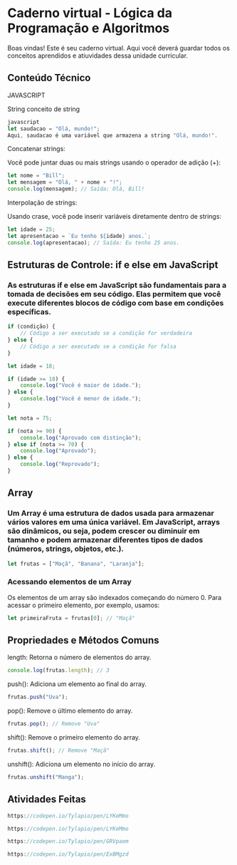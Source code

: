 # Caderno virtual - Lógica da Programação e Algoritmos
Boas vindas! Este é seu caderno virtual. Aqui você deverá guardar todos os conceitos aprendidos e atiuvidades dessa unidade curricular. 


## Conteúdo Técnico

JAVASCRIPT

String
conceito de string

```js
javascript
let saudacao = "Olá, mundo!";
Aqui, saudacao é uma variável que armazena a string "Olá, mundo!".
````
Concatenar strings:

Você pode juntar duas ou mais strings usando o operador de adição (+):

```js
let nome = "Bill";
let mensagem = "Olá, " + nome + "!";
console.log(mensagem); // Saída: Olá, Bill!
```
Interpolação de strings:

Usando crase, você pode inserir variáveis diretamente dentro de strings:
```js
let idade = 25;
let apresentacao = `Eu tenho ${idade} anos.`;
console.log(apresentacao); // Saída: Eu tenho 25 anos.
```

## Estruturas de Controle: if e else em JavaScript
### As estruturas if e else em JavaScript são fundamentais para a tomada de decisões em seu código. Elas permitem que você execute diferentes blocos de código com base em condições específicas.

```js
if (condição) {
    // Código a ser executado se a condição for verdadeira
} else {
    // Código a ser executado se a condição for falsa
}
```
```js
let idade = 18;

if (idade >= 18) {
    console.log("Você é maior de idade.");
} else {
    console.log("Você é menor de idade.");
}
```
```js
let nota = 75;

if (nota >= 90) {
    console.log("Aprovado com distinção");
} else if (nota >= 70) {
    console.log("Aprovado");
} else {
    console.log("Reprovado");
}
```

## Array

### Um Array é uma estrutura de dados usada para armazenar vários valores em uma única variável. Em JavaScript, arrays são dinâmicos, ou seja, podem crescer ou diminuir em tamanho e podem armazenar diferentes tipos de dados (números, strings, objetos, etc.).

```js
let frutas = ["Maçã", "Banana", "Laranja"];
```

### Acessando elementos de um Array
Os elementos de um array são indexados começando do número 0. Para acessar o primeiro elemento, por exemplo, usamos:

```js
let primeiraFruta = frutas[0]; // "Maçã"
```
## Propriedades e Métodos Comuns
length: Retorna o número de elementos do array.

```js
console.log(frutas.length); // 3
```

push(): Adiciona um elemento ao final do array.

```js
frutas.push("Uva");
```
pop(): Remove o último elemento do array.

```js
frutas.pop(); // Remove "Uva"
```
shift(): Remove o primeiro elemento do array.

```js
frutas.shift(); // Remove "Maçã"
```
unshift(): Adiciona um elemento no início do array.

```js
frutas.unshift("Manga");
```

## Atividades Feitas
```js
https://codepen.io/Tylapio/pen/LYKeMmo
```
```js
https://codepen.io/Tylapio/pen/LYKeMmo
```
```js
https://codepen.io/Tylapio/pen/GRVpaem
```
```js 
https://codepen.io/Tylapio/pen/ExBMgzd
```



